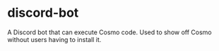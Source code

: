 # discord-bot
A Discord bot that can execute Cosmo code. Used to show off Cosmo without users having to install it.
